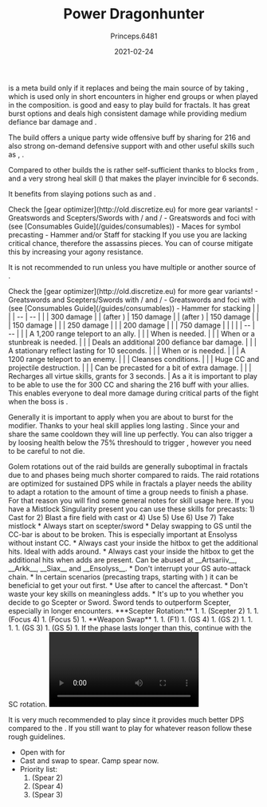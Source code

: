 ﻿---
title: 'Power Dragonhunter'
date: '2021-02-24'
rating: 'Power Meta'
role: 'Damage'
profession: 'Guardian'
specialization: 'Dragonhunter'
benchmark:
  { small: { dps: 35132, by: 'Shetsa [SC]', youtube: 'C98JaabU6_c' } }
skills: [30783, 30039, 9153, 9251]
boons: ['Retaliation', 'Aegis']
conditions: ['Vulnerability', 'Blinded', 'Crippled']
code: '[&DQEqOhAvGzkmDyYPihI2AUgBSAH+AP4AtRKJEgAAAAAAAAAAAAAAAAAAAAA=]'
author: 'Princeps.6481'
cmguides: '/cm-guides/guardian/power-dragonhunter'
classification: [3, 4, 3, 2, 4]
compositions: [ { name: '_RGB' }]
---
<Message>
<Specialization title="Power Dragonhunter" name="Dragonhunter"/> is a meta build only if it replaces <Specialization name="Firebrand" /> and being the main source of <Boon name="Quickness"/> by taking <Skill name="feelmywrath"/>, which is used only in short encounters in higher end groups or when played in the <Composition name="_RGB" /> composition. 
</Message>
<Specialization name="Dragonhunter" /> is good and easy to play build for fractals. It has great burst options and deals high consistent damage while providing medium defiance bar damage and <Condition name="Vulnerability"/>.

The build offers a unique party wide offensive buff by sharing <Skill name="bane signet"/> for 216 <Attribute name="Power"/> and also strong on-demand defensive support with <Skill id="30039"/> and other useful skills such as <Skill id="9251"/>, <Skill name="standyourground"/>.

Compared to other builds the <Specialization name="Dragonhunter" text="Power Dragonhunter"/> is rather self-sufficient thanks to blocks from <Skill name="Shieldofwrath"/>, <Skill name="shieldofcourage"/> and a very strong heal skill (<Skill name="litanyofwrath"/>) that makes the player invincible for 6 seconds.

It benefits from slaying potions such as <Item id="50082"/> and <Item name="Impact" type="Sigil"/>.

<Divider text="Equipment"/>
<Tabs>
<Tab title="162 Agony Resistance">
Check the [gear optimizer](http://old.discretize.eu) for more gear variants!
<Grid>
<GridItem sm="4">
<Armor weight="Heavy" helmAffix="Berserker" helmRune="Scholar" shouldersAffix="Berserker" shouldersRune="Scholar" coatAffix="Berserker" coatRune="Scholar" glovesAffix="Berserker" glovesRune="Scholar" leggingsAffix="Berserker" leggingsRune="Scholar" bootsAffix="Berserker" bootsRune="Scholar" helmInfusionId="49432" shouldersInfusionId="49432" coatInfusionId="49432" glovesInfusionId="49432" leggingsInfusionId="49432" bootsInfusionId="49432"/>
</GridItem>

<GridItem sm="4">
<Weapons weapon1MainId="46762" weapon1MainSigil1Id="24615" weapon1MainSigil2Id="24868" weapon1MainType="Greatsword" weapon1MainAffix="Berserker" weapon1MainSigil1="Force" weapon1MainSigil2="Impact" weapon2MainId="46769" weapon2MainSigil1Id="24615" weapon2MainType="Scepter" weapon2MainAffix="Berserker" weapon2MainSigil1="Force" weapon2OffId="46761" weapon2OffSigilId="24868" weapon2OffType="Focus" weapon2OffAffix="Berserker" weapon2OffSigil="Impact" weapon1MainInfusion1Id="49432" weapon2MainInfusion1Id="49432" weapon1MainInfusion2Id="49432" weapon2OffInfusionId="49432"/>

<Card title="Alternative weapons">
- Greatswords and Scepters/Swords with <Item name="Night" type="Sigil" disableText/>/<Item name="impact" type="Sigil" disableText/> and <Item name="Serpent Slaying" type="Sigil" disableText/>/<Item name="Impact" type="Sigil" disableText/>
- Greatswords and foci with (see [Consumables Guide](/guides/consumables))
- Maces for symbol precasting
- Hammer and/or Staff for <Boon name="Might"/> stacking
</Card>
</GridItem>

<GridItem sm="4">
<BackAndTrinkets backItemAffix="Assassin" accessory1Affix="Assassin" accessory2Affix="Berserker"  amuletAffix="Berserker" r ring1Affix="Berserker" ring2Affix="Berserker" backItemInfusion1Id="49432" backItemInfusion2Id="49432" accessory1InfusionId="49432" accessory2InfusionId="49432" ring1Infusion1Id="49432" ring1Infusion2Id="49432" ring1Infusion3Id="49432" ring2Infusion1Id="49432" ring2Infusion2Id="49432" ring2Infusion3Id="49432"/>

<Consumables foodId="41569" utilityId="77569" infusionId="37131"/>

<Card title="Notes">
If you use <Trait name="Perfectinscriptions"/> you are lacking critical chance, therefore the assassins pieces. You can of course mitigate this by increasing your agony resistance. 

It is not recommended to run <Trait name="Righthandstrength"/> unless you have multiple <Specialization name="Guardian"/> or another source of <Boon name="Retaliation"/>.
</Card>
</GridItem>
</Grid>
</Tab>

<Tab title="222 Agony Resistance">
Check the [gear optimizer](http://old.discretize.eu) for more gear variants!
<Grid>
<GridItem sm="4">
<Armor weight="Heavy" helmAffix="Berserker" helmRune="Scholar" shouldersAffix="Berserker" shouldersRune="Scholar" coatAffix="Berserker" coatRune="Scholar" glovesAffix="Berserker" glovesRune="Scholar" leggingsAffix="Berserker" leggingsRune="Scholar" bootsAffix="Berserker" bootsRune="Scholar" helmInfusionId="37131" shouldersInfusionId="37131" coatInfusionId="37131" glovesInfusionId="37131" leggingsInfusionId="37131" bootsInfusionId="37131"/>
</GridItem>

<GridItem sm="4">
<Weapons weapon1MainId="46762" weapon1MainSigil1Id="24615" weapon1MainSigil2Id="24868" weapon1MainType="Greatsword" weapon1MainAffix="Berserker" weapon1MainSigil1="Force" weapon1MainSigil2="Impact" weapon2MainId="46769" weapon2MainSigil1Id="24615" weapon2MainType="Scepter" weapon2MainAffix="Berserker" weapon2MainSigil1="Force" weapon2OffId="46761" weapon2OffSigilId="24868" weapon2OffType="Focus" weapon2OffAffix="Berserker" weapon2OffSigil="Impact" weapon1MainInfusion1Id="37131" weapon2MainInfusion1Id="37131" weapon1OffInfusionId="37131" weapon2OffInfusionId="37131" />

<Card title="Alternative weapons">
- Greatswords and Scepters/Swords with <Item name="Night" type="Sigil" disableText/>/<Item name="impact" type="Sigil" disableText/> and <Item name="Serpent Slaying" type="Sigil" disableText/>/<Item name="Impact" type="Sigil" disableText/>
- Greatswords and foci with (see [Consumables Guide](/guides/consumables))
- Hammer for <Boon name="Might"/> stacking
</Card>
</GridItem>

<GridItem sm="4">
<BackAndTrinkets backItemId="49390" backItemAffix="Berserker" accessory1Id="39233" accessory1Affix="Berserker" accessory2Id="39232" accessory2Affix="Berserker" amuletId="39273" amuletAffix="Berserker" ring1Id="75669" ring1Affix="Berserker" ring2Id="76024" ring2Affix="Berserker" backItemInfusion1Id="37131" backItemInfusion2Id="37131" accessory1InfusionId="37131" accessory2InfusionId="37131" ring1Infusion1Id="37131" ring1Infusion2Id="37131" ring1Infusion3Id="37131" ring2Infusion1Id="37131" ring2Infusion2Id="37131" ring2Infusion3Id="37131" />

<Consumables foodId="41569" utilityId="77569" infusionId="37131"/>
</GridItem>
</Grid>
</Tab>
</Tabs>

<Divider text="Build"/>

<Grid>
<GridItem sm="7">
<Traits traits1Id="16" traits1="Radiance" traits1SelectedIds="574,565,579" traits2Id="42" traits2="Zeal" traits2SelectedIds="634,653,2017" traits3Id="27" traits3="Dragonhunter" traits3SelectedIds="1898,1835,1955"/>
<Card title="CC skills">
| | |
| -- | -- |
| <Skill id="9093"/> | 300 damage |
| <Skill id="9226"/> (after <Skill id="9147"/>) | 150 damage |
| <Skill id="33134"/> (after <Skill id="29887"/>) | 150 damage |
| <Skill id="30273"/> | 150 damage |
| <Skill name="chainsoflight" /> | 250 damage |
| <Skill name="hammerofwisdom" /> | 200 damage |
| <Skill name="sanctuary" /> | 750 damage |

</Card>
</GridItem>

<GridItem sm="5">
<Skills healId="21664" utility1Id="30364" utility2Id="9168" utility3Id="9093" eliteId="30273"/>

<Card title="Situational">
| | |
| -- | -- |
| <Skill id="9246" size="big" disableText/> | A 1,200 range teleport to an ally. |
| <Skill name="Hallowed Ground" size="big" disableText/> | When <Boon name="Stability"/> is needed. |
| <Skill id="9153" size="big" disableText/> | When <Boon name="Stability"/> or a stunbreak is needed. |
| <Skill id="9125" size="big" disableText/> | Deals an additional 200 defiance bar damage. |
| <Skill id="9251" size="big" disableText/> | A stationary reflect lasting for 10 seconds. |
| <Skill name="feelmywrath" size="big" disableText/> | When <Boon name="Quickness"/> or <Boon name="Fury"/> is needed. |
| <Skill id="9247" size="big" disableText/> | A 1200 range teleport to an enemy. |
| <Skill name="Purging flames" size="big" disableText/> | Cleanses conditions. |
| <Skill name="Sanctuary" size="big" disableText/> | Huge CC and projectile destruction. |
| <Skill name="testoffaith" size="big" disableText/> | Can be precasted for a bit of extra damage. |
| <Skill name="renewed focus" size="big" disableText/> | Recharges all virtue skills, grants <Effect name="Invulnerability"/> for 3 seconds. |

</Card>
</GridItem>
</Grid>


<Divider text="Details"/>
As a <Specialization name="Dragonhunter" text="Power Dragonhunter"/> it is important to play <Trait name="perfecttinscriptions"/> to be able to use the <Skill name="Banesignet"/> for 300 CC and sharing the 216 <Attribute name="Power"/> buff with your allies. This enables everyone to deal more damage during critical parts of the fight when the boss is <Effect name="exposed"/>.

Generally it is important to apply <Boon name="Retaliation"/> when you are about to burst for the <Trait name="retribution"/> modifier. Thanks to <Trait name="healersretribution"/> your heal skill applies long lasting  <Trait name="retribution"/>. Since your <Skill name="litanyofwrath"/> and <Skill name="processionofblades"/> share the same cooldown they will line up perfectly. You can also trigger a <Skill id="13677"/> by loosing health below the 75% threshould to trigger <Trait id="648"/>, however you need to be careful to not die. 




<Divider text="Rotation / Skill Usage"/>

<Grid>
<GridItem xs="12" sm="6">

<Card title="Information">
Golem rotations out of the raid builds are generally suboptimal in fractals due to <Effect name="Exposed"/> and phases being much shorter compared to raids. The raid rotations are optimized for sustained DPS while in fractals a player needs the ability to adapt a rotation to the amount of time a group needs to finish a phase.  
For that reason you will find some general notes for skill usage here.
</Card>
<Card title="Precasting">
If you have a Mistlock Singularity present you can use these skills for precasts:
1) Cast <Skill name="litany of wrath"/> for <Boon name="Retaliation"/>
2) Blast a fire field with cast <Skill name="Holy Strike"/> or <Skill name="mightyblow"/>
4) Use <Skill name="Stand your ground"/>
5) Use <Skill name="Feelmywrath"/> 
6) Use <Skill name="banesignet"/>
7) Take mistlock
</Card>
</GridItem>

<GridItem xs="12" sm="6">
<Card title="Notes on skill usage:">
* Always start on scepter/sword
* Delay swapping to GS until the CC-bar is about to be broken. This is especially important at Ensolyss without instant CC. 
* Always cast your <Skill name="whirlingwrath"/> inside the hitbox to get the additional hits. Ideal with adds around.
* Always cast your <Skill name="bindingblade"/> inside the hitbox to get the additional hits when adds are present. Can be abused at __Artsariiv__, __Arkk__, __Siax__ and __Ensolyss__.
* Don't interrupt your GS auto-attack chain.
* In certain scenarios (precasting traps, starting with <Skill name="onewolfpack"/>) it can be beneficial to get your <Skill name="spearofjustice"/> out first.
* Use <Skill id="9098"/> after <Skill id="9090"/> to cancel the aftercast.
* Don't waste your key skills on meaningless adds.
* It's up to you whether you decide to go Scepter or Sword. Sword tends to outperform Scepter, especially in longer encounters.

</Card>

</GridItem>


<GridItem xs="12" sm="6">
<Card title="Golem Rotation">
***Scepter Rotation:**
1. <Skill name="banesignet" profession="guardian"/>
1. <Skill name="Symbol of Punishment" profession="guardian"/> (Scepter 2)
1. <Skill name="Sword of Justice" profession="guardian"/>
1. <Skill name="Ray of Judgment" profession="guardian"/> (Focus 4)
1. <Skill name="Shield of Wrath" profession="guardian"/> (Focus 5)
1. **Weapon Swap**
1. <Skill name="Procession of Blades " profession="guardian"/> 
1. <Skill name="Spear of Justice" profession="guardian"/> (F1)
1. <Skill name="Symbol of Wrath " profession="guardian"/> (GS 4)
1. <Skill name="Whirling Wrath" profession="guardian"/> (GS 2)
1.  <Skill name="Sword of Justice" profession="guardian"/> 
1. <Skill name="Dragons Maw" profession="guardian"/>
1.  <Skill name="Sword of Justice" profession="guardian"/>
1.  <Skill name="Leap of Faith" profession="guardian"/> (GS 3)
1.  <Skill name="Binding Blade" profession="guardian"/> (GS 5)
1. If the phase lasts longer than this, continue with the SC rotation. 
</Card>
</GridItem>

<GridItem xs="12" sm="6">
<Card title="Golem Rotation">
<Video youtube="C98JaabU6_c" caption="by Shetsa [SC]" />
</Card>
</GridItem>
</Grid>

<Divider text="Underwater combat"/>

It is very much recommended to play <BuildLink build="Condi Firebrand" specialization="Firebrand"/> since it provides much better DPS compared to the <Specialization text="Power Dragonhunter" name="Dragonhunter"/>. If you still want to play <Specialization text="Power Dragonhunter" name="Dragonhunter"/> for whatever reason follow these rough guidelines.

- Open with <Skill name="refraction"/> for <Boon name="retaliation"/>
- Cast <Skill name="purify"/> and swap to spear. Camp spear now.
- Priority list:
  1) <Skill name="Zealots flurry"/> (Spear 2)
  2) <Skill name="Symbol of spears"/> (Spear 4)
  3) <Skill name="brilliance"/> (Spear 3)
